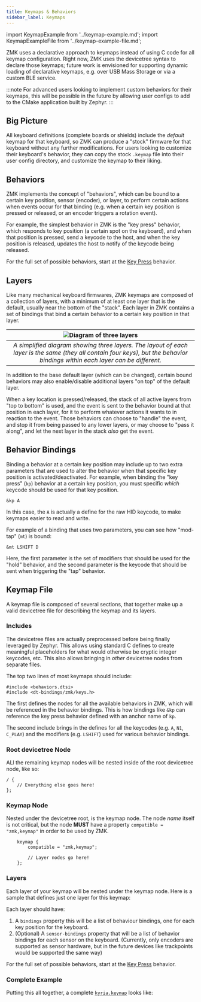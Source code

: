 ```yaml
---
title: Keymaps & Behaviors
sidebar_label: Keymaps
---
```


import KeymapExample from '../keymap-example.md';
import KeymapExampleFile from '../keymap-example-file.md';

ZMK uses a declarative approach to keymaps instead of using C code for all keymap configuration.
Right now, ZMK uses the devicetree syntax to declare those keymaps; future work is envisioned for
supporting dynamic loading of declarative keymaps, e.g. over USB Mass Storage or via a custom BLE
service.

:::note
For advanced users looking to implement custom behaviors for their keymaps, this will be possible
in the future by allowing user configs to add to the CMake application built by Zephyr.
:::

## Big Picture

All keyboard definitions (complete boards or shields) include the _default_ keymap for that keyboard,
so ZMK can produce a "stock" firmware for that keyboard without any further modifications. For users
looking to customize their keyboard's behavior, they can copy the stock `.keymap` file into their
user config directory, and customize the keymap to their liking.

## Behaviors

ZMK implements the concept of "behaviors", which can be bound to a certain key position, sensor (encoder),
or layer, to perform certain actions when events occur for that binding (e.g. when a certain key position
is pressed or released, or an encoder triggers a rotation event).

For example, the simplest behavior in ZMK is the "key press" behavior, which responds to key position
(a certain spot on the keyboard), and when that position is pressed, send a keycode to the host, and
when the key position is released, updates the host to notify of the keycode being released.

For the full set of possible behaviors, start at the [Key Press](/docs/behaviors/key-press) behavior.

## Layers

Like many mechanical keyboard firmwares, ZMK keymaps are composed of a collection of layers, with a
minimum of at least one layer that is the default, usually near the bottom of the "stack". Each layer
in ZMK contains a set of bindings that bind a certain behavior to a certain key position in that layer.

|                                                   ![Diagram of three layers](../assets/features/keymaps/layer-diagram.png)                                                    |
| :---------------------------------------------------------------------------------------------------------------------------------------------------------------------------: |
| _A simplified diagram showing three layers. The layout of each layer is the same (they all contain four keys), but the behavior bindings within each layer can be different._ |

In addition to the base default layer (which can be changed), certain bound behaviors may also
enable/disable additional layers "on top" of the default layer.

When a key location is pressed/released, the stack of all active layers from "top to bottom" is used,
and the event is sent to the behavior bound at that position in each layer, for it to perform whatever
actions it wants to in reaction to the event. Those behaviors can choose to "handle" the event, and stop
it from being passed to any lower layers, or may choose to "pass it along", and let the next layer
in the stack _also_ get the event.

## Behavior Bindings

Binding a behavior at a certain key position may include up to two extra parameters that are used to
alter the behavior when that specific key position is activated/deactivated. For example, when binding
the "key press" (`kp`) behavior at a certain key position, you must specific _which_ keycode should
be used for that key position.

```
&kp A
```

In this case, the `A` is actually a define for the raw HID keycode, to make keymaps easier to read and write.

For example of a binding that uses two parameters, you can see how "mod-tap" (`mt`) is bound:

```
&mt LSHIFT D
```

Here, the first parameter is the set of modifiers that should be used for the "hold" behavior, and the second
parameter is the keycode that should be sent when triggering the "tap" behavior.

## Keymap File

A keymap file is composed of several sections, that together make up a valid devicetree file for describing the keymap and its layers.

### Includes

The devicetree files are actually preprocessed before being finally leveraged by Zephyr. This allows using standard C defines to create meaningful placeholders
for what would otherwise be cryptic integer keycodes, etc. This also allows bringing in _other_ devicetree nodes from separate files.

The top two lines of most keymaps should include:

```
#include <behaviors.dtsi>
#include <dt-bindings/zmk/keys.h>
```

The first defines the nodes for all the available behaviors in ZMK, which will be referenced in the behavior bindings. This is how bindings like `&kp` can reference the key press behavior defined with an anchor name of `kp`.

The second include brings in the defines for all the keycodes (e.g. `A`, `N1`, `C_PLAY`) and the modifiers (e.g. `LSHIFT`) used for various behavior bindings.

### Root devicetree Node

ALl the remaining keymap nodes will be nested inside of the root devicetree node, like so:

```devicetree
/ {
    // Everything else goes here!
};
```

### Keymap Node

Nested under the devicetree root, is the keymap node. The node _name_ itself is not critical, but the node **MUST** have a property
`compatible = "zmk,keymap"` in order to be used by ZMK.

```
    keymap {
		compatible = "zmk,keymap";

        // Layer nodes go here!
	};
```

### Layers

Each layer of your keymap will be nested under the keymap node. Here is a sample
that defines just one layer for this keymap:

<KeymapExample/>

Each layer should have:

1. A `bindings` property this will be a list of behaviour bindings, one for each key position for the keyboard.
1. (Optional) A `sensor-bindings` property that will be a list of behavior bindings for each sensor on the keyboard. (Currently, only encoders are supported as sensor hardware, but in the future devices like trackpoints would be supported the same way)

For the full set of possible behaviors, start at the [Key Press](/docs/behaviors/key-press) behavior.

### Complete Example

Putting this all together, a complete [`kyria.keymap`](https://github.com/zmkfirmware/zmk/blob/main/app/boards/shields/kyria/kyria.keymap) looks like:

<KeymapExampleFile/>
